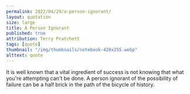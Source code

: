 ```yaml
---
permalink: 2022/04/29/a-person-ignorant/
layout: quotation
size: large
title: A Person Ignorant
published: true
attribution: Terry Pratchett
tags: [quote]
thumbnail: "/img/thumbnails/notebook-420x255.webp"
alttext: quote
---
```


It is well known that a vital ingredient of success is not knowing that what you're attempting can't be done. A person 
ignorant of the possibility of failure can be a half brick in the path of the bicycle of history.
